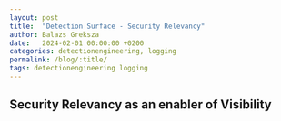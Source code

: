 ```yaml
---
layout: post
title:  "Detection Surface - Security Relevancy"
author: Balazs Greksza
date:   2024-02-01 00:00:00 +0200
categories: detectionengineering, logging
permalink: /blog/:title/
tags: detectionengineering logging
---
```


Security Relevancy as an enabler of Visibility
--------------------
